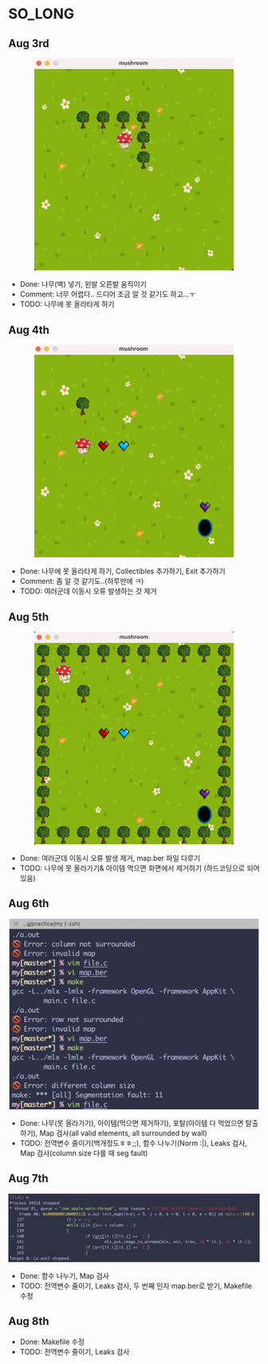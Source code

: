 # SO_LONG
## Aug 3rd
<p align = "center"><img src = "https://github.com/euiminnn/image-upload/blob/master/shroom_and_tree.png" width = "400"></p>

- Done: 나무(벽) 넣기, 왼발 오른발 움직이기
- Comment: 너무 어렵다.. 드디어 조금 알 것 같기도 하고...ㅜ
- TODO: 나무에 못 올라타게 하기

## Aug 4th
<p align = "center"><img src = "https://github.com/euiminnn/image-upload/blob/master/collectibles.png" width = "400"></p>

- Done: 나무에 못 올라타게 하기, Collectibles 추가하기, Exit 추가하기
- Comment: 좀 알 것 같기도..(하루만에 ㅋ)
- TODO: 여러군데 이동시 오류 발생하는 것 제거

## Aug 5th
<p align = "center"><img src = "https://github.com/euiminnn/image-upload/blob/master/map.png" width = "400"></p>

- Done: 여러군데 이동시 오류 발생 제거, map.ber 파일 다루기
- TODO: 나무에 못 올라가기& 아이템 먹으면 화면에서 제거하기 (하드코딩으로 되어있음)

## Aug 6th
<p align = "center"><img src = "https://github.com/euiminnn/image-upload/blob/master/map_parsing.png" width = "500"></p>

- Done: 나무(못 올라가기), 아이템(먹으면 제거하기), 포탈(아이템 다 먹었으면 탈출하기), Map 검사(all valid elements, all surrounded by wall)
- TODO: 전역변수 줄이기(백개정도ㅎㅎ;;), 함수 나누기(Norm :|), Leaks 검사, Map 검사(column size 다를 때 seg fault)

## Aug 7th
<p align = "center"><img src = "https://github.com/euiminnn/image-upload/blob/master/lldb.png" width = "700"></p>

- Done: 함수 나누기, Map 검사
- TODO: 전역변수 줄이기, Leaks 검사, 두 번째 인자 map.ber로 받기, Makefile 수정

## Aug 8th
- Done: Makefile 수정
- TODO: 전역변수 줄이기, Leaks 검사
